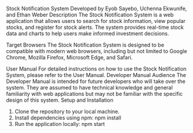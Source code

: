 Stock Notification System
Developed by Eyob Sayebo, Uchenna Ekwunife, and Ethan Weber
Description
The Stock Notification System is a web application that allows users to search for stock information, view popular stocks, and register for stock alerts. The system provides real-time stock data and charts to help users make informed investment decisions.

Target Browsers
The Stock Notification System is designed to be compatible with modern web browsers, including but not limited to Google Chrome, Mozilla Firefox, Microsoft Edge, and Safari.

User Manual
For detailed instructions on how to use the Stock Notification System, please refer to the User Manual.
Developer Manual
Audience
The Developer Manual is intended for future developers who will take over the system. They are assumed to have technical knowledge and general familiarity with web applications but may not be familiar with the specific design of this system.
Setup and Installation
1. Clone the repository to your local machine.
2. Install dependencies using npm: npm install
3. Run the application locally: npm start

   
